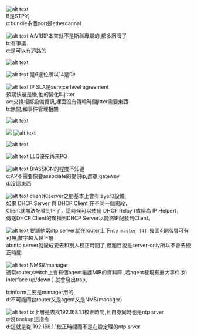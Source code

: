 ![alt text](image-51.png)  
B是STP的    
c:bundle多個port是ethercannal    




















![alt text](image.png)
A:VRRP本來就不是斯科專屬的,都多廠牌了  
b:有爭議  
c:是可以有迴路的   





























 




![alt text](image-1.png)

































![alt text](image-2.png)
是6進位所以14是0e   

























![alt text](image-3.png)
IP SLA是service level agreement  
預期快還是慢,他的變化叫jitter  
ac:交換相鄰設備資訊,裡面沒有傳輸時間jitter需要東西  
b:無關,和事件管理相關  




















![alt text](image-4.png)





























![ ](image-53.png)
![alt text](image-52.png)

































![alt text](image-54.png)

























![alt text](image-55.png)
LLQ優先再來PQ  




































![alt text](image-56.png)
B:ASSIGN的程度不知道  
c:AP不需要像要associate的提供ip,遮罩,gateway  
d:沒這東西  


























![alt text](image-57.png)
client和server之間基本上會有layer3設備,  
如果 DHCP Server 與 DHCP Client 在不同一個網段，  
 Client就無法配發到IP了，這時候可以使用 DHCP Relay (或稱為 IP Helper)，  
 傳送DHCP Client的廣播到DHCP Server以能將IP配發到Client。






























![alt text](image-58.png)
要讓他當ntp server就在router上下`ntp master [4] `後面4是階層可有可無,數字越大越下層  
ab:ntp server就變成要去和別人校正時間了,但題目說是server-only所以不會去校正時間   
























![alt text](image-59.png)
NMS即manager  
通常router,switch上會有個agent維護MIB的資料庫 ,若agent發現有重大事件(如interface up/down ) 就會發出trap,   

b:inform主要是manager用的  
d:不可能同台router又是agent又是NMS(manager)    


































   
![alt text](image-60.png)
b:上層是去找192.168.1.1校正時間,且自身同時也是ntp srver      
c:沒backup這指令  
d:這就是從 192.168.1.1校正時間而不是在設定理的ntp srver  











































